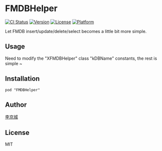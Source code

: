 # FMDBHelper

[![CI Status](http://img.shields.io/travis/lijingcheng/FMDBHelper.svg?style=flat)](https://travis-ci.org/lijingcheng/FMDBHelper)
[![Version](https://img.shields.io/cocoapods/v/FMDBHelper.svg?style=flat)](http://cocoadocs.org/docsets/FMDBHelper)
[![License](https://img.shields.io/cocoapods/l/FMDBHelper.svg?style=flat)](http://cocoadocs.org/docsets/FMDBHelper)
[![Platform](https://img.shields.io/cocoapods/p/FMDBHelper.svg?style=flat)](http://cocoadocs.org/docsets/FMDBHelper)

Let FMDB insert/update/delete/select becomes a little bit more simple.

## Usage

Need to modify the "XFMDBHelper" class "kDBName" constants, the rest is simple ~

## Installation

`pod "FMDBHelper"`

## Author

[李京城](http://lijingcheng.github.io)

## License

MIT

